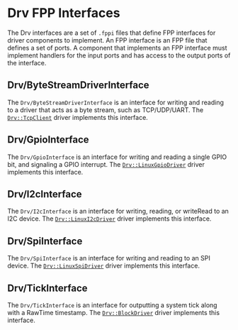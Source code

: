 # Drv FPP Interfaces

The Drv interfaces are a set of `.fppi` files that define FPP interfaces for driver components to implement. An FPP interface is an FPP file that defines a set of ports. A component that implements an FPP interface must implement handlers for the input ports and has access to the output ports of the interface.

## Drv/ByteStreamDriverInterface

The `Drv/ByteStreamDriverInterface` is an interface for writing and reading to a driver that acts as a byte stream, such as TCP/UDP/UART. The [`Drv::TcpClient`](../../TcpClient/TcpClient.fpp) driver implements this interface.

## Drv/GpioInterface

The `Drv/GpioInterface` is an interface for writing and reading a single GPIO bit, and signaling a GPIO interrupt. The [`Drv::LinuxGpioDriver`](../../LinuxGpioDriver/LinuxGpioDriver.fpp) driver implements this interface.

## Drv/I2cInterface

The `Drv/I2cInterface` is an interface for writing, reading, or writeRead to an I2C device. The [`Drv::LinuxI2cDriver`](../../LinuxI2cDriver/LinuxI2cDriver.fpp) driver implements this interface.

## Drv/SpiInterface

The `Drv/SpiInterface` is an interface for writing and reading to an SPI device. The [`Drv::LinuxSpiDriver`](../../LinuxSpiDriver/LinuxSpiDriver.fpp) driver implements this interface.

## Drv/TickInterface

The `Drv/TickInterface` is an interface for outputting a system tick along with a RawTime timestamp. The [`Drv::BlockDriver`](../../BlockDriver/BlockDriver.fpp) driver implements this interface.
